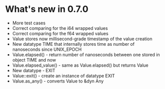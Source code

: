 # What's new in 0.7.0

* More test cases
* Correct comparing for the i64 wrapped values
* Correct comparing for the f64 wrapped values
* Value stores now millisecond-grade timestamp of the value creation
* New datatype TIME that internally stores time as number of nanoseconds since UNIX_EPOCH
* Value.elapsed() - return number of nanoseconds between one stored in object TIME and now
* Value.elapsed_value() - same as Value.elapsed() but returns Value
* New datatype - EXIT
* Value::exit() - create an instance of datatype EXIT
* Value.as_any() - converts Value to &dyn Any
